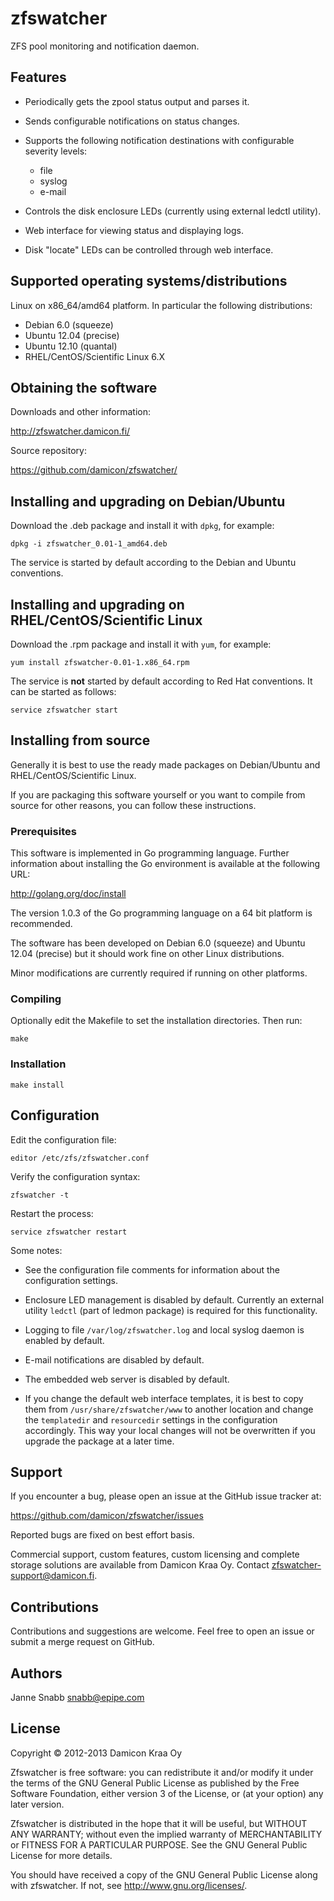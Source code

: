 zfswatcher
==========

ZFS pool monitoring and notification daemon.

Features
--------

- Periodically gets the zpool status output and parses it.

- Sends configurable notifications on status changes.

- Supports the following notification destinations with configurable
  severity levels:
  * file
  * syslog
  * e-mail

- Controls the disk enclosure LEDs (currently using external ledctl
  utility).

- Web interface for viewing status and displaying logs.

- Disk "locate" LEDs can be controlled through web interface.


Supported operating systems/distributions
-----------------------------------------

Linux on x86_64/amd64 platform. In particular the following distributions:

- Debian 6.0 (squeeze)
- Ubuntu 12.04 (precise)
- Ubuntu 12.10 (quantal)
- RHEL/CentOS/Scientific Linux 6.X

Obtaining the software
----------------------

Downloads and other information:

http://zfswatcher.damicon.fi/

Source repository:

https://github.com/damicon/zfswatcher/


Installing and upgrading on Debian/Ubuntu
-----------------------------------------

Download the .deb package and install it with `dpkg`, for example:

    dpkg -i zfswatcher_0.01-1_amd64.deb

The service is started by default according to the Debian and Ubuntu
conventions.


Installing and upgrading on RHEL/CentOS/Scientific Linux
--------------------------------------------------------

Download the .rpm package and install it with `yum`, for example:

    yum install zfswatcher-0.01-1.x86_64.rpm

The service is **not** started by default according to Red Hat
conventions. It can be started as follows:

    service zfswatcher start


Installing from source
----------------------

Generally it is best to use the ready made packages on Debian/Ubuntu
and RHEL/CentOS/Scientific Linux.

If you are packaging this software yourself or you want to compile
from source for other reasons, you can follow these instructions.


### Prerequisites

This software is implemented in Go programming language. Further
information about installing the Go environment is available
at the following URL:

http://golang.org/doc/install

The version 1.0.3 of the Go programming language on a 64 bit platform
is recommended.

The software has been developed on Debian 6.0 (squeeze) and Ubuntu 12.04
(precise) but it should work fine on other Linux distributions.

Minor modifications are currently required if running on other platforms.


### Compiling

Optionally edit the Makefile to set the installation directories.
Then run:

    make


### Installation

    make install


Configuration
-------------

Edit the configuration file:

    editor /etc/zfs/zfswatcher.conf

Verify the configuration syntax:

    zfswatcher -t

Restart the process:

    service zfswatcher restart

Some notes:

- See the configuration file comments for information about the configuration
  settings.

- Enclosure LED management is disabled by default. Currently an external
  utility `ledctl` (part of ledmon package) is required for this
  functionality.

- Logging to file `/var/log/zfswatcher.log` and local syslog daemon is enabled
  by default.

- E-mail notifications are disabled by default.

- The embedded web server is disabled by default.

- If you change the default web interface templates, it is best to copy them
  from `/usr/share/zfswatcher/www` to another location and change the
  `templatedir` and `resourcedir` settings in the configuration accordingly.
  This way your local changes will not be overwritten if you upgrade the
  package at a later time.


Support
-------

If you encounter a bug, please open an issue at the GitHub issue
tracker at:

https://github.com/damicon/zfswatcher/issues

Reported bugs are fixed on best effort basis.

Commercial support, custom features, custom licensing and complete
storage solutions are available from Damicon Kraa Oy. Contact
<zfswatcher-support@damicon.fi>.


Contributions
-------------

Contributions and suggestions are welcome. Feel free to open an issue
or submit a merge request on GitHub.


Authors
-------

Janne Snabb <snabb@epipe.com>


License
-------

Copyright © 2012-2013 Damicon Kraa Oy

Zfswatcher is free software: you can redistribute it and/or modify
it under the terms of the GNU General Public License as published by
the Free Software Foundation, either version 3 of the License, or
(at your option) any later version.

Zfswatcher is distributed in the hope that it will be useful,
but WITHOUT ANY WARRANTY; without even the implied warranty of
MERCHANTABILITY or FITNESS FOR A PARTICULAR PURPOSE. See the
GNU General Public License for more details.

You should have received a copy of the GNU General Public License
along with zfswatcher. If not, see <http://www.gnu.org/licenses/>.

